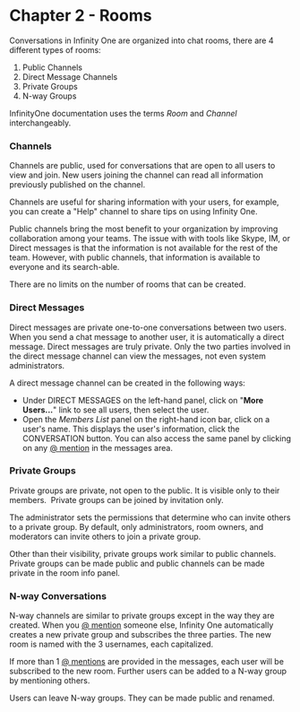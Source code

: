 # <a name="Chapter2"></a>Chapter 2 - Rooms

Conversations in Infinity One are organized into chat rooms, there are 4 different types of rooms:

1.  Public Channels
2.  Direct Message Channels
3.  Private Groups
4.  N-way Groups

InfinityOne documentation uses the terms _Room_ and _Channel_ interchangeably.

### <a name="Chapter2-1"></a>Channels

Channels are public, used for conversations that are open to all users to view and join.
New users joining the channel can read all information previously published on the channel.

Channels are useful for sharing information with your users, for example, you can create a
"Help" channel to share tips on using Infinity One.

Public channels bring the most benefit to your organization by improving collaboration among
your teams. The issue with with tools like Skype, IM, or Direct messages is that the information
is not available for the rest of the team. However, with public channels, that information is
available to everyone and its search-able.

There are no limits on the number of rooms that can be created.

### <a name="Chapter2-2"></a>Direct Messages

Direct messages are private one-to-one conversations between two users. When you
send a chat message to another user, it is automatically a direct message. Direct
messages are truly private. Only the two parties involved in the direct message
channel can view the messages, not even system administrators.

A direct message channel can be created in the following ways:

* Under DIRECT MESSAGES on the left-hand panel, click on "**More Users...**" link
  to see all users, then select the user.
* Open the _Members List_ panel on the right-hand icon bar, click on a user's name.
  This displays the user's information, click the CONVERSATION button. You can
  also access the same panel by clicking on any [@ mention][1] in
  the messages area.

### <a name="Chapter2-3"></a>Private Groups

Private groups are private, not open to the public. It is visible only to their members. 
Private groups can be joined by invitation only.

The administrator sets the permissions that determine who can invite others to
a private group. By default, only administrators, room owners, and moderators can
invite others to join a private group.

Other than their visibility, private groups work similar to public channels. Private
groups can be made public and public channels can be made private in the room info
panel.

### <a name="Chapter2-4"></a>N-way Conversations

N-way channels are similar to private groups except in the way they are created. When you
[@ mention][1] someone else, Infinity One automatically creates a new private group and
subscribes the three parties. The new room is named with the 3 usernames, each capitalized.

If more than 1 [@ mentions][1] are provided in the messages, each user will be subscribed to
the new room. Further users can be added to a N-way group by mentioning others.

Users can leave N-way groups. They can be made public and renamed.

[1]: /help/at-mentions/

